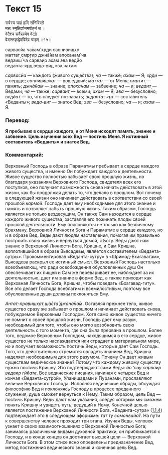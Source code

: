 # Текст 15

सर्वस्य चाहं हृदि संनिविष्टो  
मत्तः स्मृतिर्ज्ञानमपोहनं च ।  
वेदैश्च सर्वैरहमेव वेद्यो  
वेदान्तकृद्वेदविदेव चाहम् ॥१५॥

сарвасйа ча̄хам̇ хр̣ди саннивишх̣о  
маттат̣ смр̣тир джн̃а̄нам апоханам̇ ча  
ведаиш́ ча сарваир ахам эва ведйо  
веда̄нта-кр̣д веда-вид эва ча̄хам

_сарвасйа_ — каждого (живого существа); _ча_ — также; _ахам_ — Я; _хр̣ди_ — в сердце; _саннивишх̣ат̣_ — вошедший; _маттат̣_ — от Меня; _смр̣тит̣_ — память; _джн̃а̄нам_ — знание; _апоханам_ — забвение; _ча_ — и; _ведаит̣_ — Ведами; _ча_ — также; _сарваит̣_ — всеми; _ахам_ — Я; _эва_ — безусловно; _ведйат̣_ — то, что следует познавать; _веда̄нта- кр̣т_ — составитель «Веданты»; _веда-вит_ — знаток Вед; _эва_ — безусловно; _ча_ — и; _ахам_ — Я.

### Перевод:

**Я пребываю в сердце каждого, и от Меня исходят память, знание и забвение. Цель изучения всех Вед — постичь Меня. Я истинный составитель «Веданты» и знаток Вед.**

### Комментарий:

Верховный Господь в образе Параматмы пребывает в сердце каждого живого существа, и именно Он побуждает каждого к деятельности. Живое существо полностью забывает свою прошлую жизнь, но благодаря указаниям Верховного Господа, свидетеля всех его поступков, оно получает возможность снова начать действовать в этой жизни, как бы продолжая делать то, что делало в прошлом. Вот почему в следующей жизни оно начинает действовать в соответствии со своей прошлой _кармой_. Господь дает ему необходимые для этого знание и память и позволяет забыть прошлую жизнь. Таким образом, Господь является не только вездесущим, Он также Сам находится в сердце каждого живого существа, заставляя его пожинать плоды своей прошлой деятельности. Ему поклоняются не только как безличному Брахману, Верховной Личности Бога и Параматме в сердце каждого, но и в образе Вед. Веды дают людям наставления, помогая им правильно построить свою жизнь и вернуться домой, к Богу. Веды дают нам знание о Верховной Личности Бога, Кришне, и Сам Кришна, воплотившийся в образе Вьясадевы, является составителем «Веданта- сутры». Прокомментировав «Веданта-сутру» в «Шримад-Бхагаватам», Вьясадева раскрыл ее истинный смысл. Верховный Господь настолько всеобъемлющ, что ради освобождения обусловленных душ Он обеспечивает их пищей и Сам же переваривает ее, наблюдает за их деятельностью, дает им знание в форме Вед, а также приходит как Верховная Личность Бога, Кришна, чтобы поведать «Бхагавад-гиту». Все это делает Господа всеблагим и всемилостивым, поэтому все обусловленные души должны поклоняться Ему.

_Антат̣-правишх̣ат̣ ш́а̄ста̄ джана̄на̄м_. Оставляя прежнее тело, живое существо сразу же забывает о прошлом и начинает действовать снова, побуждаемое Верховным Господом. Хотя само живое существо ничего не помнит о своей прошлой жизни, Господь дает ему разум, необходимый для того, чтобы оно могло возобновить свою деятельность с того момента, где она была прервана в прошлом. Более того, ведомое Верховным Господом, находящимся в его сердце, живое существо не только наслаждается или страдает в материальном мире, но и получает возможность постичь Веды, которые дает Сам Господь. Того, кто действительно стремится овладеть знанием Вед, Кришна наделяет необходимым для этого разумом. Почему Он дает живым существам ведическое знание? Потому что каждому живому существу нужно постичь Кришну. Это подтверждают сами Веды: _йо ’сау сарваир ведаир гӣйате_. Все ведические писания, начиная с четырех Вед и кончая «Веданта-сутрой», Упанишадами и Пуранами, прославляют величие Верховного Господа. Исполняя ведические обряды, обсуждая философию Вед и поклоняясь Господу в процессе преданного служения, душа сможет вернуться к Нему. Таким образом, цель Вед — постичь Кришну. Веды дают нам указания, следуя которым мы сможем понять Кришну и увидеть путь, ведущий к Нему. Конечной целью является постижение Верховной Личности Бога. «Веданта-сутра» ([1.1.4](#)) подтверждает это в следующем афоризме: _тат ту саманвайа̄т_. На пути к совершенству человек проходит три этапа. Изучая Веды, человек узнает о своих взаимоотношениях с Верховной Личностью Бога; занимаясь различными видами духовной практики, он приближается к Господу, и в конце концов он достигает высшей цели — Верховной Личности Бога. В этом стихе ясно определены предназначение Вед, метод постижения ведического знания и конечная цель Вед.